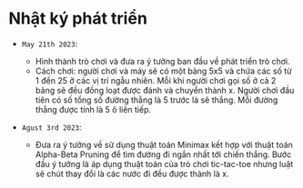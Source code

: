 # Nhật ký phát triển

* `May 21th 2023`:
    - Hình thành trò chơi và đưa ra ý tưởng ban đầu về phát triển trò chơi. 
    - Cách chơi: người chơi và máy sẽ có một bảng 5x5 và chứa các số từ 1 đến 25 ở các vị trí ngẫu nhiên. Mỗi khi người chơi gọi số ở cả 2 bảng sẽ đều đồng loạt được đánh và chuyển thành x. Người chơi đầu tiên có số tổng số đường thằng là 5 trước là sẽ thắng. Mỗi đường thẳng được tính là 5 ô liên tiếp.

* `Agust 3rd 2023`: 
    - Đưa ra ý tưởng về sử dụng thuật toán Minimax kết hợp với thuật toán Alpha-Beta Pruning để tìm đường đi ngắn nhất tới chiến thắng. Bước đầu ý tưởng là áp dụng thuật toán của trò chơi tic-tac-toe nhưng luật sẽ chút thay đổi là các nước đi đều được thành là x.